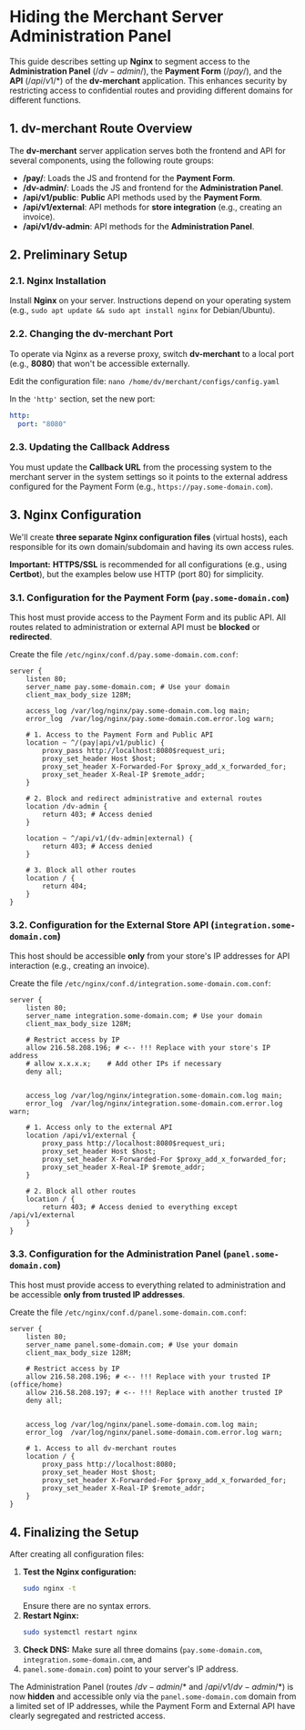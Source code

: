 # Hiding the Merchant Server Administration Panel 

This guide describes setting up **Nginx** to segment access to the **Administration Panel** ($/dv-admin/$), the 
**Payment Form** ($/pay/$), and the **API** ($/api/v1/*$) of the **dv-merchant** application. This enhances security 
by restricting access to confidential routes and providing different domains for different functions.

## 1\. dv-merchant Route Overview

The **dv-merchant** server application serves both the frontend and API for several components, using the following 
route groups:

* **/pay/**: Loads the JS and frontend for the **Payment Form**.
* **/dv-admin/**: Loads the JS and frontend for the **Administration Panel**.
* **/api/v1/public**: **Public** API methods used by the **Payment Form**.
* **/api/v1/external**: API methods for **store integration** (e.g., creating an invoice).
* **/api/v1/dv-admin**: API methods for the **Administration Panel**.

## 2\. Preliminary Setup

### 2.1. Nginx Installation

Install **Nginx** on your server. Instructions depend on your operating system (e.g., 
`sudo apt update && sudo apt install nginx` for Debian/Ubuntu).

### 2.2. Changing the dv-merchant Port

To operate via Nginx as a reverse proxy, switch **dv-merchant** to a local port (e.g., **8080**) that won't be accessible externally.

Edit the configuration file:
`nano /home/dv/merchant/configs/config.yaml`

In the `'http'` section, set the new port:

```yaml
http:
  port: "8080"
```

### 2.3. Updating the Callback Address

You must update the **Callback URL** from the processing system to the merchant server in the system settings so it 
points to the external address configured for the Payment Form (e.g., `https://pay.some-domain.com`).

## 3\. Nginx Configuration

We'll create **three separate Nginx configuration files** (virtual hosts), each responsible for its own domain/subdomain 
and having its own access rules.

**Important:** **HTTPS/SSL** is recommended for all configurations (e.g., using **Certbot**), but the examples below use 
HTTP (port 80) for simplicity.

### 3.1. Configuration for the Payment Form (`pay.some-domain.com`)

This host must provide access to the Payment Form and its public API. All routes related to administration or external 
API must be **blocked** or **redirected**.

Create the file `/etc/nginx/conf.d/pay.some-domain.com.conf`:

```nginx
server {
    listen 80;
    server_name pay.some-domain.com; # Use your domain
    client_max_body_size 128M;

    access_log /var/log/nginx/pay.some-domain.com.log main;
    error_log  /var/log/nginx/pay.some-domain.com.error.log warn;

    # 1. Access to the Payment Form and Public API
    location ~ ^/(pay|api/v1/public) {
        proxy_pass http://localhost:8080$request_uri;
        proxy_set_header Host $host;
        proxy_set_header X-Forwarded-For $proxy_add_x_forwarded_for;
        proxy_set_header X-Real-IP $remote_addr;
    }

    # 2. Block and redirect administrative and external routes
    location /dv-admin {
        return 403; # Access denied
    }

    location ~ ^/api/v1/(dv-admin|external) {
        return 403; # Access denied
    }

    # 3. Block all other routes
    location / {
        return 404;
    }
}
```

### 3.2. Configuration for the External Store API (`integration.some-domain.com`)

This host should be accessible **only** from your store's IP addresses for API interaction (e.g., creating an invoice).

Create the file `/etc/nginx/conf.d/integration.some-domain.com.conf`:

```nginx
server {
    listen 80;
    server_name integration.some-domain.com; # Use your domain
    client_max_body_size 128M;

    # Restrict access by IP
    allow 216.58.208.196; # <-- !!! Replace with your store's IP address
    # allow x.x.x.x;    # Add other IPs if necessary
    deny all;


    access_log /var/log/nginx/integration.some-domain.com.log main;
    error_log  /var/log/nginx/integration.some-domain.com.error.log warn;

    # 1. Access only to the external API
    location /api/v1/external {
        proxy_pass http://localhost:8080$request_uri;
        proxy_set_header Host $host;
        proxy_set_header X-Forwarded-For $proxy_add_x_forwarded_for;
        proxy_set_header X-Real-IP $remote_addr;
    }

    # 2. Block all other routes
    location / {
        return 403; # Access denied to everything except /api/v1/external
    }
}
```

### 3.3. Configuration for the Administration Panel (`panel.some-domain.com`)

This host must provide access to everything related to administration and be accessible **only from trusted IP addresses**.

Create the file `/etc/nginx/conf.d/panel.some-domain.com.conf`:

```nginx
server {
    listen 80;
    server_name panel.some-domain.com; # Use your domain
    client_max_body_size 128M;

    # Restrict access by IP
    allow 216.58.208.196; # <-- !!! Replace with your trusted IP (office/home)
    allow 216.58.208.197; # <-- !!! Replace with another trusted IP
    deny all;


    access_log /var/log/nginx/panel.some-domain.com.log main;
    error_log  /var/log/nginx/panel.some-domain.com.error.log warn;

    # 1. Access to all dv-merchant routes
    location / {
        proxy_pass http://localhost:8080;
        proxy_set_header Host $host;
        proxy_set_header X-Forwarded-For $proxy_add_x_forwarded_for;
        proxy_set_header X-Real-IP $remote_addr;
    }
}
```

## 4\. Finalizing the Setup

After creating all configuration files:

1.  **Test the Nginx configuration:**
    ```bash
    sudo nginx -t
    ```
    Ensure there are no syntax errors.
2.  **Restart Nginx:**
    ```bash
    sudo systemctl restart nginx
    ```
3.  **Check DNS:** Make sure all three domains (`pay.some-domain.com`, `integration.some-domain.com`, and 
4. `panel.some-domain.com`) point to your server's IP address.

The Administration Panel (routes $/dv-admin/*$ and $/api/v1/dv-admin/*$) is now **hidden** and accessible only via the 
`panel.some-domain.com` domain from a limited set of IP addresses, while the Payment Form and External API have clearly 
segregated and restricted access.